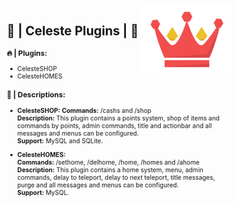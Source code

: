 <img width="200" height="150" src="Celeste.png" align=right>

# **👑 | Celeste Plugins | 👑**  
  
### 🔥 | Plugins:
- CelesteSHOP
- CelesteHOMES

### 📝 | Descriptions:
- **CelesteSHOP:**
**Commands:</b>** /cashs and /shop   
**Description:** This plugin contains a points system, shop of items and commands by points, admin commands, title and actionbar and all messages and menus can be configured.  
**Support:** MySQL and SQLite.

- **CelesteHOMES:**  
**Commands:** /sethome, /delhome, /home, /homes and /ahome  
**Description:** This plugin contains a home system, menu, admin commands, delay to teleport, delay to next teleport, title messages, purge and all messages and menus can be configured.   
**Support:** MySQL.
